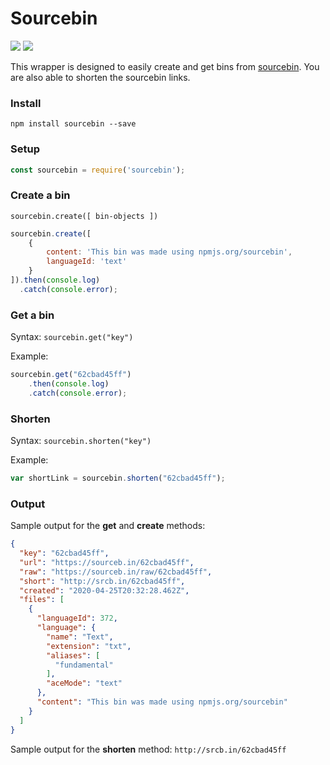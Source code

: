 
# Sourcebin
[![](https://img.shields.io/npm/v/sourcebin?label=Latest%20Version&style=for-the-badge&logo=npm&color=informational)](https://www.npmjs.com/package/sourcebin)
[![](https://img.shields.io/static/v1?label=Author&message=GHOST&color=informational&style=for-the-badge)](https://ghostdev.xyz)

This wrapper is designed to easily create and get bins from [sourcebin](https://sourceb.in/). You are also able to shorten the sourcebin links.

### Install
`npm install sourcebin --save`

### Setup
```js
const sourcebin = require('sourcebin');
```

### Create a bin
`sourcebin.create([ bin-objects ])`
```js
sourcebin.create([
	{
		content: 'This bin was made using npmjs.org/sourcebin',
		languageId: 'text'
	}
]).then(console.log)
  .catch(console.error);
```

### Get a bin
Syntax:
`sourcebin.get("key")`

Example:
```js
sourcebin.get("62cbad45ff")
	.then(console.log)
	.catch(console.error);
```

### Shorten
Syntax:
`sourcebin.shorten("key")`

Example:
```js
var shortLink = sourcebin.shorten("62cbad45ff");
```

### Output
Sample output for the **get** and **create** methods:
```json
{
  "key": "62cbad45ff",
  "url": "https://sourceb.in/62cbad45ff",
  "raw": "https://sourceb.in/raw/62cbad45ff",
  "short": "http://srcb.in/62cbad45ff",
  "created": "2020-04-25T20:32:28.462Z",
  "files": [
    {
      "languageId": 372,
      "language": {
        "name": "Text",
        "extension": "txt",
        "aliases": [
          "fundamental"
        ],
        "aceMode": "text"
      },
      "content": "This bin was made using npmjs.org/sourcebin"
    }
  ]
}
```

Sample output for the **shorten** method:
`http://srcb.in/62cbad45ff`